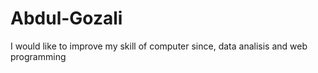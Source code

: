 # Abdul-Gozali
I would like to improve my skill of computer since, data analisis and web programming 
